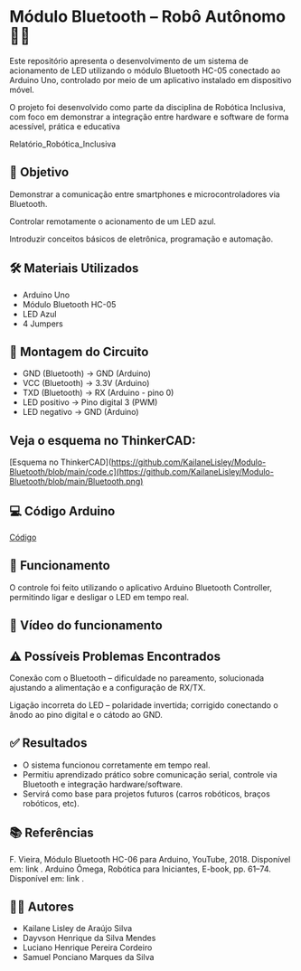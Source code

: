 #  Módulo Bluetooth – Robô Autônomo 🤖📡

Este repositório apresenta o desenvolvimento de um sistema de acionamento de LED utilizando o módulo Bluetooth HC-05 conectado ao Arduino Uno, controlado por meio de um aplicativo instalado em dispositivo móvel.

O projeto foi desenvolvido como parte da disciplina de Robótica Inclusiva, com foco em demonstrar a integração entre hardware e software de forma acessível, prática e educativa

Relatório_Robótica_Inclusiva

## 🎯 Objetivo

Demonstrar a comunicação entre smartphones e microcontroladores via Bluetooth.

Controlar remotamente o acionamento de um LED azul.

Introduzir conceitos básicos de eletrônica, programação e automação.

## 🛠️ Materiais Utilizados

- Arduino Uno
- Módulo Bluetooth HC-05
- LED Azul
- 4 Jumpers

## 🔌 Montagem do Circuito

- GND (Bluetooth) → GND (Arduino)
- VCC (Bluetooth) → 3.3V (Arduino)
- TXD (Bluetooth) → RX (Arduino - pino 0)
- LED positivo → Pino digital 3 (PWM)
- LED negativo → GND (Arduino)

## Veja o esquema no ThinkerCAD:
[Esquema no ThinkerCAD](https://github.com/KailaneLisley/Modulo-Bluetooth/blob/main/code.c](https://github.com/KailaneLisley/Modulo-Bluetooth/blob/main/Bluetooth.png)

## 💻 Código Arduino
[Código](https://github.com/KailaneLisley/Modulo-Bluetooth/blob/main/code.c)

## 📱 Funcionamento

O controle foi feito utilizando o aplicativo Arduino Bluetooth Controller, permitindo ligar e desligar o LED em tempo real.

## 🎥 Vídeo do funcionamento

## ⚠️ Possíveis Problemas Encontrados

Conexão com o Bluetooth – dificuldade no pareamento, solucionada ajustando a alimentação e a configuração de RX/TX.

Ligação incorreta do LED – polaridade invertida; corrigido conectando o ânodo ao pino digital e o cátodo ao GND.

## ✅ Resultados

- O sistema funcionou corretamente em tempo real.
- Permitiu aprendizado prático sobre comunicação serial, controle via Bluetooth e integração hardware/software.
- Servirá como base para projetos futuros (carros robóticos, braços robóticos, etc).

## 📚 Referências

F. Vieira, Módulo Bluetooth HC-06 para Arduino, YouTube, 2018. Disponível em: link
.
Arduino Ômega, Robótica para Iniciantes, E-book, pp. 61–74. Disponível em: link
.

## 👩‍💻 Autores

- Kailane Lisley de Araújo Silva
- Dayvson Henrique da Silva Mendes
- Luciano Henrique Pereira Cordeiro
- Samuel Ponciano Marques da Silva
